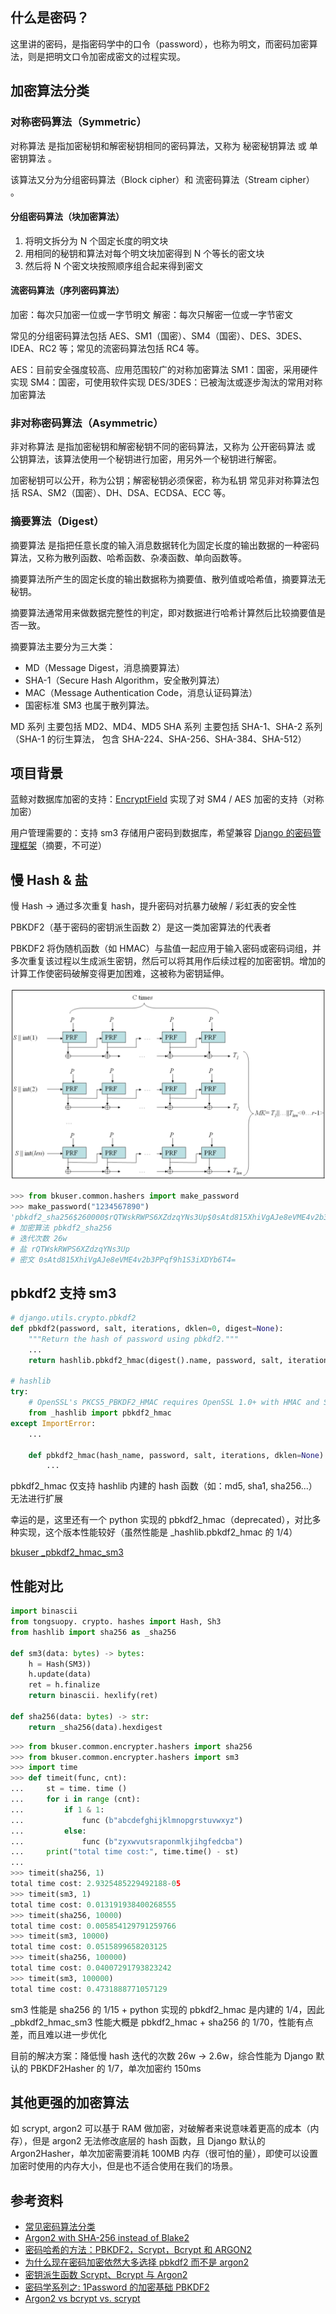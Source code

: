 ## 什么是密码？

这里讲的密码，是指密码学中的口令（password），也称为明文，而密码加密算法，则是把明文口令加密成密文的过程实现。

## 加密算法分类

### 对称密码算法（Symmetric）

对称算法 是指加密秘钥和解密秘钥相同的密码算法，又称为 秘密秘钥算法 或 单密钥算法 。

该算法又分为分组密码算法（Block cipher）和 流密码算法（Stream cipher） 。

#### 分组密码算法（块加密算法）

1. 将明文拆分为 N 个固定长度的明文块
2. 用相同的秘钥和算法对每个明文块加密得到 N 个等长的密文块
3. 然后将 N 个密文块按照顺序组合起来得到密文

#### 流密码算法（序列密码算法）

加密：每次只加密一位或一字节明文
解密：每次只解密一位或一字节密文

常见的分组密码算法包括 AES、SM1（国密）、SM4（国密）、DES、3DES、IDEA、RC2 等；常见的流密码算法包括 RC4 等。

AES：目前安全强度较高、应用范围较广的对称加密算法
SM1：国密，采用硬件实现
SM4：国密，可使用软件实现
DES/3DES：已被淘汰或逐步淘汰的常用对称加密算法

### 非对称密码算法（Asymmetric）

非对称算法 是指加密秘钥和解密秘钥不同的密码算法，又称为 公开密码算法 或 公钥算法，该算法使用一个秘钥进行加密，用另外一个秘钥进行解密。

加密秘钥可以公开，称为公钥；解密秘钥必须保密，称为私钥
常见非对称算法包括 RSA、SM2（国密）、DH、DSA、ECDSA、ECC 等。

### 摘要算法（Digest）

摘要算法 是指把任意长度的输入消息数据转化为固定长度的输出数据的一种密码算法，又称为散列函数、哈希函数、杂凑函数、单向函数等。

摘要算法所产生的固定长度的输出数据称为摘要值、散列值或哈希值，摘要算法无秘钥。

摘要算法通常用来做数据完整性的判定，即对数据进行哈希计算然后比较摘要值是否一致。

摘要算法主要分为三大类：

- MD（Message Digest，消息摘要算法）
- SHA-1（Secure Hash Algorithm，安全散列算法）
- MAC（Message Authentication Code，消息认证码算法）
- 国密标准 SM3 也属于散列算法。

MD 系列 主要包括 MD2、MD4、MD5
SHA 系列 主要包括 SHA-1、SHA-2 系列（SHA-1 的衍生算法，
包含 SHA-224、SHA-256、SHA-384、SHA-512）

## 项目背景

蓝鲸对数据库加密的支持：[EncryptField](https://github.com/TencentBlueKing/bkpaas-python-sdk/blob/master/sdks/blue-krill/blue_krill/models/fields.py) 实现了对 SM4 / AES 加密的支持（对称加密）

用户管理需要的：支持 sm3 存储用户密码到数据库，希望兼容 [Django 的密码管理框架](https://docs.djangoproject.com/en/3.2/topics/auth/passwords/)（摘要，不可逆）

## 慢 Hash & 盐

慢 Hash -> 通过多次重复 hash，提升密码对抗暴力破解 / 彩虹表的安全性

PBKDF2（基于密码的密钥派生函数 2）是这一类加密算法的代表者

PBKDF2 将伪随机函数（如 HMAC）与盐值一起应用于输入密码或密码词组，并多次重复该过程以生成派生密钥，然后可以将其用作后续过程的加密密钥。增加的计算工作使密码破解变得更加困难，这被称为密钥延伸。

![img](/static/image/blog/pbkdf2_nist.png)

```python
>>> from bkuser.common.hashers import make_password
>>> make_password("1234567890")
'pbkdf2_sha256$260000$rQTWskRWPS6XZdzqYNs3Up$0sAtd815XhiVgAJe8eVME4v2b3PPqf9h1S3iXDYb6T4='
# 加密算法 pbkdf2_sha256
# 迭代次数 26w
# 盐 rQTWskRWPS6XZdzqYNs3Up
# 密文 0sAtd815XhiVgAJe8eVME4v2b3PPqf9h1S3iXDYb6T4=
```

## pbkdf2 支持 sm3

```python
# django.utils.crypto.pbkdf2
def pbkdf2(password, salt, iterations, dklen=0, digest=None):
    """Return the hash of password using pbkdf2."""
    ...
    return hashlib.pbkdf2_hmac(digest().name, password, salt, iterations, dklen)

# hashlib
try:
    # OpenSSL's PKCS5_PBKDF2_HMAC requires OpenSSL 1.0+ with HMAC and SHA
    from _hashlib import pbkdf2_hmac
except ImportError:
    ...

    def pbkdf2_hmac(hash_name, password, salt, iterations, dklen=None):
        ...
```

pbkdf2_hmac 仅支持 hashlib 内建的 hash 函数（如：md5, sha1, sha256...）无法进行扩展

幸运的是，这里还有一个 python 实现的 pbkdf2_hmac（deprecated），对比多种实现，这个版本性能较好（虽然性能是 \_hashlib.pbkdf2_hmac 的 1/4）

[bkuser \_pbkdf2_hmac_sm3](https://github.com/TencentBlueKing/bk-user/blob/a099745574f5de51433d2603c4fb0748d24d99d2/src/bk-user/bkuser/common/hashers/pbkdf2.py#L21)

## 性能对比

```python
import binascii
from tongsuopy. crypto. hashes import Hash, Sh3
from hashlib import sha256 as _sha256

def sm3(data: bytes) -> bytes:
    h = Hash(SM3))
    h.update(data)
    ret = h.finalize
    return binascii. hexlify(ret)

def sha256(data: bytes) -> str:
    return _sha256(data).hexdigest
```

```python
>>> from bkuser.common.encrypter.hashers import sha256
>>> from bkuser.common.encrypter.hashers import sm3
>>> import time
>>> def timeit(func, cnt):
...     st = time. time ()
...     for i in range (cnt):
...         if 1 & 1:
...             func (b"abcdefghijklmnopgrstuvwxyz")
...         else:
...             func (b"zyxwvutsraponmlkjihgfedcba")
...     print("total time cost:", time.time() - st)
...
>>> timeit(sha256, 1)
total time cost: 2.9325485229492188-05
>>> timeit(sm3, 1)
total time cost: 0.013191938400268555
>>> timeit(sha256, 10000)
total time cost: 0.005854129791259766
>>> timeit(sm3, 10000)
total time cost: 0.0515899658203125
>>> timeit(sha256, 100000)
total time cost: 0.04007291793823242
>>> timeit(sm3, 100000)
total time cost: 0.4731888771057129
```

sm3 性能是 sha256 的 1/15 + python 实现的 pbkdf2_hmac 是内建的 1/4，因此 \_pbkdf2_hmac_sm3 性能大概是 pbkdf2_hmac + sha256 的 1/70，性能有点差，而且难以进一步优化

目前的解决方案：降低慢 hash 迭代的次数 26w -> 2.6w，综合性能为 Django 默认的 PBKDF2Hasher 的 1/7，单次加密约 150ms

## 其他更强的加密算法

如 scrypt, argon2 可以基于 RAM 做加密，对破解者来说意味着更高的成本（内存），但是 argon2 无法修改底层的 hash 函数，且 Django 默认的 Argon2Hasher，单次加密需要消耗 100MB 内存（很可怕的量），即使可以设置加密时使用的内存大小，但是也不适合使用在我们的场景。

## 参考资料

- [常见密码算法分类](https://zhuanlan.zhihu.com/p/37654380)
- [Argon2 with SHA-256 instead of Blake2](https://crypto.stackexchange.com/questions/53260/argon2-with-sha-256-instead-of-blake2)
- [密码哈希的方法：PBKDF2，Scrypt，Bcrypt 和 ARGON2](https://zhuanlan.zhihu.com/p/113971205)
- [为什么现在密码加密依然大多选择 pbkdf2 而不是 argon2](https://www.v2ex.com/t/938519)
- [密钥派生函数 Scrypt、Bcrypt 与 Argon2](https://zhuanlan.zhihu.com/p/612120129)
- [密码学系列之: 1Password 的加密基础 PBKDF2](https://www.cnblogs.com/flydean/p/15346657.html)
- [Argon2 vs bcrypt vs. scrypt](https://stytch.com/blog/argon2-vs-bcrypt-vs-scrypt/)

